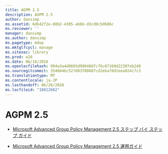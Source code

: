 ```yaml
---
title: AGPM 2.5
description: AGPM 2.5
author: dansimp
ms.assetid: 6db42f2e-88b2-4305-ab6b-d3cd0c5d686c
ms.reviewer: ''
manager: dansimp
ms.author: dansimp
ms.pagetype: mdop
ms.mktglfcycl: manage
ms.sitesec: library
ms.prod: w10
ms.date: 06/16/2016
ms.openlocfilehash: 994a3a4d8665d98048d7c76c07160d22307eb248
ms.sourcegitcommit: 354664bc527d93f80687cd2eba70d1eea024c7c3
ms.translationtype: MT
ms.contentlocale: ja-JP
ms.lasthandoff: 06/26/2020
ms.locfileid: "10812682"
---
```

# AGPM 2.5


-   [Microsoft Advanced Group Policy Management 2.5 ステップ バイ ステップ ガイド](step-by-step-guide-for-microsoft-advanced-group-policy-management-25.md)

-   [Microsoft Advanced Group Policy Management 2.5 運用ガイド](operations-guide-for-microsoft-advanced-group-policy-management-25.md)

 

 





